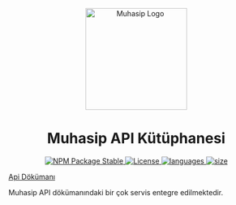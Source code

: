 <p align="center"><img src="https://www.muhasip.com.tr/cdn/muhasip-web.svg" width="200" alt="Muhasip Logo" /></p>

<h1 align="center">Muhasip API Kütüphanesi</h1>

<p align="center">
  <a href="https://www.npmjs.com/package/muhasip">
    <img src="https://img.shields.io/npm/v/muhasip.svg" alt="NPM Package Stable" />
  </a>
  <a href="https://github.com/muhasip/core/blob/main/LICENCE">
    <img src="https://img.shields.io/github/license/muhasip/core" alt="License" />
  </a>
  <a href="https://www.jsdelivr.com/package/npm/muhasip">
    <img src="https://img.shields.io/github/languages/count/muhasip" alt="languages" />
  </a>
<a href="https://www.jsdelivr.com/package/npm/muhasip">
    <img src="https://img.shields.io/github/languages/code-size/muhasip" alt="size" />
  </a>
</p>
<a href="https://muhasip.readme.io/">Api Dökümanı</a>

Muhasip API dökümanındaki bir çok servis entegre edilmektedir.

